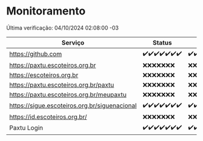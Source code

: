 # Monitoramento

Última verificação: 04/10/2024 02:08:00 -03

|Serviço|Status|Últimas 24h|
|---|---|---|
|https://github.com|<span title="2024-09-27: OK=23">✔️</span><span title="2024-09-28: OK=23">✔️</span><span title="2024-09-29: OK=23">✔️</span><span title="2024-09-30: OK=23">✔️</span><span title="2024-10-01: OK=23">✔️</span><span title="2024-10-02: OK=23">✔️</span><span title="2024-10-03: OK=4">✔️</span>|<span title="03/10/2024 02:08:00 -03 : 200">✔️</span><span title="03/10/2024 03:12:00 -03 : 200">✔️</span><span title="03/10/2024 04:08:00 -03 : 200">✔️</span><span title="03/10/2024 05:11:00 -03 : 200">✔️</span><span title="03/10/2024 06:08:00 -03 : 200">✔️</span><span title="03/10/2024 07:08:00 -03 : 200">✔️</span><span title="03/10/2024 08:07:00 -03 : 200">✔️</span><span title="03/10/2024 09:15:00 -03 : 200">✔️</span><span title="03/10/2024 10:17:00 -03 : 200">✔️</span><span title="03/10/2024 11:08:00 -03 : 200">✔️</span><span title="03/10/2024 12:08:00 -03 : 200">✔️</span><span title="03/10/2024 13:09:00 -03 : 200">✔️</span><span title="03/10/2024 14:07:00 -03 : 200">✔️</span><span title="03/10/2024 15:11:00 -03 : 200">✔️</span><span title="03/10/2024 16:06:00 -03 : 200">✔️</span><span title="03/10/2024 17:08:00 -03 : 200">✔️</span><span title="03/10/2024 18:07:00 -03 : 200">✔️</span><span title="03/10/2024 19:07:00 -03 : 200">✔️</span><span title="03/10/2024 20:08:00 -03 : 200">✔️</span><span title="03/10/2024 21:39:00 -03 : 200">✔️</span><span title="03/10/2024 23:10:00 -03 : 200">✔️</span><span title="04/10/2024 00:14:00 -03 : 200">✔️</span><span title="04/10/2024 01:10:00 -03 : 200">✔️</span><span title="04/10/2024 02:08:00 -03 : 200">✔️</span>|
|https://paxtu.escoteiros.org.br|<span title="2024-09-27: Falhas=23">❌</span><span title="2024-09-28: Falhas=23">❌</span><span title="2024-09-29: Falhas=23">❌</span><span title="2024-09-30: Falhas=23">❌</span><span title="2024-10-01: Falhas=23">❌</span><span title="2024-10-02: Falhas=23">❌</span><span title="2024-10-03: Falhas=4">❌</span>|<span title="03/10/2024 02:08:00 -03 : 403">❌</span><span title="03/10/2024 03:12:00 -03 : 403">❌</span><span title="03/10/2024 04:08:00 -03 : 403">❌</span><span title="03/10/2024 05:11:00 -03 : 403">❌</span><span title="03/10/2024 06:08:00 -03 : 403">❌</span><span title="03/10/2024 07:08:00 -03 : 403">❌</span><span title="03/10/2024 08:07:00 -03 : 403">❌</span><span title="03/10/2024 09:15:00 -03 : 403">❌</span><span title="03/10/2024 10:17:00 -03 : 403">❌</span><span title="03/10/2024 11:08:00 -03 : 403">❌</span><span title="03/10/2024 12:08:00 -03 : 403">❌</span><span title="03/10/2024 13:09:00 -03 : 403">❌</span><span title="03/10/2024 14:07:00 -03 : 403">❌</span><span title="03/10/2024 15:11:00 -03 : 403">❌</span><span title="03/10/2024 16:06:00 -03 : 403">❌</span><span title="03/10/2024 17:08:00 -03 : 403">❌</span><span title="03/10/2024 18:07:00 -03 : 403">❌</span><span title="03/10/2024 19:07:00 -03 : 403">❌</span><span title="03/10/2024 20:08:00 -03 : 403">❌</span><span title="03/10/2024 21:39:00 -03 : 403">❌</span><span title="03/10/2024 23:10:00 -03 : 403">❌</span><span title="04/10/2024 00:14:00 -03 : 403">❌</span><span title="04/10/2024 01:10:00 -03 : 403">❌</span><span title="04/10/2024 02:08:00 -03 : 403">❌</span>|
|https://escoteiros.org.br|<span title="2024-09-27: Falhas=23">❌</span><span title="2024-09-28: Falhas=23">❌</span><span title="2024-09-29: Falhas=23">❌</span><span title="2024-09-30: Falhas=23">❌</span><span title="2024-10-01: Falhas=23">❌</span><span title="2024-10-02: Falhas=23">❌</span><span title="2024-10-03: Falhas=4">❌</span>|<span title="03/10/2024 02:08:00 -03 : 403">❌</span><span title="03/10/2024 03:12:00 -03 : 403">❌</span><span title="03/10/2024 04:08:00 -03 : 403">❌</span><span title="03/10/2024 05:11:00 -03 : 403">❌</span><span title="03/10/2024 06:08:00 -03 : 403">❌</span><span title="03/10/2024 07:08:00 -03 : 403">❌</span><span title="03/10/2024 08:07:00 -03 : 403">❌</span><span title="03/10/2024 09:15:00 -03 : 403">❌</span><span title="03/10/2024 10:17:00 -03 : 403">❌</span><span title="03/10/2024 11:08:00 -03 : 403">❌</span><span title="03/10/2024 12:08:00 -03 : 403">❌</span><span title="03/10/2024 13:09:00 -03 : 403">❌</span><span title="03/10/2024 14:07:00 -03 : 403">❌</span><span title="03/10/2024 15:11:00 -03 : 403">❌</span><span title="03/10/2024 16:06:00 -03 : 403">❌</span><span title="03/10/2024 17:08:00 -03 : 403">❌</span><span title="03/10/2024 18:07:00 -03 : 403">❌</span><span title="03/10/2024 19:07:00 -03 : 403">❌</span><span title="03/10/2024 20:08:00 -03 : 403">❌</span><span title="03/10/2024 21:39:00 -03 : 403">❌</span><span title="03/10/2024 23:10:00 -03 : 403">❌</span><span title="04/10/2024 00:14:00 -03 : 403">❌</span><span title="04/10/2024 01:10:00 -03 : 403">❌</span><span title="04/10/2024 02:08:00 -03 : 403">❌</span>|
|https://paxtu.escoteiros.org.br/paxtu|<span title="2024-09-27: Falhas=23">❌</span><span title="2024-09-28: Falhas=23">❌</span><span title="2024-09-29: Falhas=23">❌</span><span title="2024-09-30: Falhas=23">❌</span><span title="2024-10-01: Falhas=23">❌</span><span title="2024-10-02: Falhas=23">❌</span><span title="2024-10-03: Falhas=4">❌</span>|<span title="03/10/2024 02:08:00 -03 : 403">❌</span><span title="03/10/2024 03:12:00 -03 : 403">❌</span><span title="03/10/2024 04:08:00 -03 : 403">❌</span><span title="03/10/2024 05:11:00 -03 : 403">❌</span><span title="03/10/2024 06:08:00 -03 : 403">❌</span><span title="03/10/2024 07:08:00 -03 : 403">❌</span><span title="03/10/2024 08:07:00 -03 : 403">❌</span><span title="03/10/2024 09:15:00 -03 : 403">❌</span><span title="03/10/2024 10:17:00 -03 : 403">❌</span><span title="03/10/2024 11:08:00 -03 : 403">❌</span><span title="03/10/2024 12:08:00 -03 : 403">❌</span><span title="03/10/2024 13:09:00 -03 : 403">❌</span><span title="03/10/2024 14:07:00 -03 : 403">❌</span><span title="03/10/2024 15:11:00 -03 : 403">❌</span><span title="03/10/2024 16:06:00 -03 : 403">❌</span><span title="03/10/2024 17:08:00 -03 : 403">❌</span><span title="03/10/2024 18:07:00 -03 : 403">❌</span><span title="03/10/2024 19:07:00 -03 : 403">❌</span><span title="03/10/2024 20:08:00 -03 : 403">❌</span><span title="03/10/2024 21:39:00 -03 : 403">❌</span><span title="03/10/2024 23:10:00 -03 : 403">❌</span><span title="04/10/2024 00:14:00 -03 : 403">❌</span><span title="04/10/2024 01:10:00 -03 : 403">❌</span><span title="04/10/2024 02:08:00 -03 : 403">❌</span>|
|https://paxtu.escoteiros.org.br/meupaxtu|<span title="2024-09-27: Falhas=23">❌</span><span title="2024-09-28: Falhas=23">❌</span><span title="2024-09-29: Falhas=23">❌</span><span title="2024-09-30: Falhas=23">❌</span><span title="2024-10-01: Falhas=23">❌</span><span title="2024-10-02: Falhas=23">❌</span><span title="2024-10-03: Falhas=4">❌</span>|<span title="03/10/2024 02:08:00 -03 : 403">❌</span><span title="03/10/2024 03:12:00 -03 : 403">❌</span><span title="03/10/2024 04:08:00 -03 : 403">❌</span><span title="03/10/2024 05:11:00 -03 : 403">❌</span><span title="03/10/2024 06:08:00 -03 : 403">❌</span><span title="03/10/2024 07:08:00 -03 : 403">❌</span><span title="03/10/2024 08:07:00 -03 : 403">❌</span><span title="03/10/2024 09:15:00 -03 : 403">❌</span><span title="03/10/2024 10:17:00 -03 : 403">❌</span><span title="03/10/2024 11:08:00 -03 : 403">❌</span><span title="03/10/2024 12:08:00 -03 : 403">❌</span><span title="03/10/2024 13:09:00 -03 : 403">❌</span><span title="03/10/2024 14:07:00 -03 : 403">❌</span><span title="03/10/2024 15:11:00 -03 : 403">❌</span><span title="03/10/2024 16:06:00 -03 : 403">❌</span><span title="03/10/2024 17:08:00 -03 : 403">❌</span><span title="03/10/2024 18:07:00 -03 : 403">❌</span><span title="03/10/2024 19:07:00 -03 : 403">❌</span><span title="03/10/2024 20:08:00 -03 : 403">❌</span><span title="03/10/2024 21:39:00 -03 : 403">❌</span><span title="03/10/2024 23:10:00 -03 : 403">❌</span><span title="04/10/2024 00:14:00 -03 : 403">❌</span><span title="04/10/2024 01:10:00 -03 : 403">❌</span><span title="04/10/2024 02:08:00 -03 : 403">❌</span>|
|https://sigue.escoteiros.org.br/siguenacional|<span title="2024-09-27: OK=23">✔️</span><span title="2024-09-28: OK=23">✔️</span><span title="2024-09-29: OK=23">✔️</span><span title="2024-09-30: OK=23">✔️</span><span title="2024-10-01: OK=23">✔️</span><span title="2024-10-02: OK=23">✔️</span><span title="2024-10-03: OK=4">✔️</span>|<span title="03/10/2024 02:08:00 -03 : 200">✔️</span><span title="03/10/2024 03:12:00 -03 : 200">✔️</span><span title="03/10/2024 04:08:00 -03 : 200">✔️</span><span title="03/10/2024 05:11:00 -03 : 200">✔️</span><span title="03/10/2024 06:08:00 -03 : 200">✔️</span><span title="03/10/2024 07:08:00 -03 : 200">✔️</span><span title="03/10/2024 08:07:00 -03 : 200">✔️</span><span title="03/10/2024 09:15:00 -03 : 200">✔️</span><span title="03/10/2024 10:17:00 -03 : 200">✔️</span><span title="03/10/2024 11:08:00 -03 : 200">✔️</span><span title="03/10/2024 12:08:00 -03 : 200">✔️</span><span title="03/10/2024 13:09:00 -03 : 200">✔️</span><span title="03/10/2024 14:07:00 -03 : 200">✔️</span><span title="03/10/2024 15:11:00 -03 : 200">✔️</span><span title="03/10/2024 16:06:00 -03 : 200">✔️</span><span title="03/10/2024 17:08:00 -03 : 200">✔️</span><span title="03/10/2024 18:07:00 -03 : 200">✔️</span><span title="03/10/2024 19:07:00 -03 : 200">✔️</span><span title="03/10/2024 20:08:00 -03 : 200">✔️</span><span title="03/10/2024 21:39:00 -03 : 200">✔️</span><span title="03/10/2024 23:10:00 -03 : 200">✔️</span><span title="04/10/2024 00:14:00 -03 : 200">✔️</span><span title="04/10/2024 01:10:00 -03 : 200">✔️</span><span title="04/10/2024 02:08:00 -03 : 200">✔️</span>|
|https://id.escoteiros.org.br/|<span title="2024-09-27: Falhas=23">❌</span><span title="2024-09-28: Falhas=23">❌</span><span title="2024-09-29: Falhas=23">❌</span><span title="2024-09-30: Falhas=23">❌</span><span title="2024-10-01: Falhas=23">❌</span><span title="2024-10-02: Falhas=23">❌</span><span title="2024-10-03: Falhas=4">❌</span>|<span title="03/10/2024 02:08:00 -03 : 403">❌</span><span title="03/10/2024 03:12:00 -03 : 403">❌</span><span title="03/10/2024 04:08:00 -03 : 403">❌</span><span title="03/10/2024 05:11:00 -03 : 403">❌</span><span title="03/10/2024 06:08:00 -03 : 403">❌</span><span title="03/10/2024 07:08:00 -03 : 403">❌</span><span title="03/10/2024 08:07:00 -03 : 403">❌</span><span title="03/10/2024 09:15:00 -03 : 403">❌</span><span title="03/10/2024 10:17:00 -03 : 403">❌</span><span title="03/10/2024 11:08:00 -03 : 403">❌</span><span title="03/10/2024 12:08:00 -03 : 403">❌</span><span title="03/10/2024 13:09:00 -03 : 403">❌</span><span title="03/10/2024 14:07:00 -03 : 403">❌</span><span title="03/10/2024 15:11:00 -03 : 403">❌</span><span title="03/10/2024 16:06:00 -03 : 403">❌</span><span title="03/10/2024 17:08:00 -03 : 403">❌</span><span title="03/10/2024 18:07:00 -03 : 403">❌</span><span title="03/10/2024 19:07:00 -03 : 403">❌</span><span title="03/10/2024 20:08:00 -03 : 403">❌</span><span title="03/10/2024 21:39:00 -03 : 403">❌</span><span title="03/10/2024 23:10:00 -03 : 403">❌</span><span title="04/10/2024 00:14:00 -03 : 403">❌</span><span title="04/10/2024 01:10:00 -03 : 403">❌</span><span title="04/10/2024 02:08:00 -03 : 403">❌</span>|
|Paxtu Login|<span title="2024-09-27: OK=23">✔️</span><span title="2024-09-28: OK=23">✔️</span><span title="2024-09-29: OK=23">✔️</span><span title="2024-09-30: OK=23">✔️</span><span title="2024-10-01: OK=23">✔️</span><span title="2024-10-02: OK=23">✔️</span><span title="2024-10-03: OK=4">✔️</span>|<span title="03/10/2024 02:08:00 -03 : 200">✔️</span><span title="03/10/2024 03:12:00 -03 : 200">✔️</span><span title="03/10/2024 04:08:00 -03 : 200">✔️</span><span title="03/10/2024 05:11:00 -03 : 200">✔️</span><span title="03/10/2024 06:08:00 -03 : 200">✔️</span><span title="03/10/2024 07:08:00 -03 : 200">✔️</span><span title="03/10/2024 08:07:00 -03 : 200">✔️</span><span title="03/10/2024 09:15:00 -03 : 200">✔️</span><span title="03/10/2024 10:17:00 -03 : 200">✔️</span><span title="03/10/2024 11:08:00 -03 : 200">✔️</span><span title="03/10/2024 12:08:00 -03 : 200">✔️</span><span title="03/10/2024 13:09:00 -03 : 200">✔️</span><span title="03/10/2024 14:07:00 -03 : 200">✔️</span><span title="03/10/2024 15:11:00 -03 : 200">✔️</span><span title="03/10/2024 16:06:00 -03 : 200">✔️</span><span title="03/10/2024 17:08:00 -03 : 200">✔️</span><span title="03/10/2024 18:07:00 -03 : 200">✔️</span><span title="03/10/2024 19:07:00 -03 : 200">✔️</span><span title="03/10/2024 20:08:00 -03 : 200">✔️</span><span title="03/10/2024 21:39:00 -03 : 200">✔️</span><span title="03/10/2024 23:10:00 -03 : 200">✔️</span><span title="04/10/2024 00:14:00 -03 : 200">✔️</span><span title="04/10/2024 01:10:00 -03 : 200">✔️</span><span title="04/10/2024 02:08:00 -03 : 200">✔️</span>|
